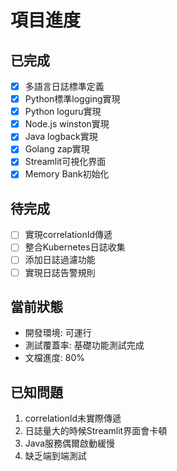 # 項目進度

## 已完成
- [x] 多語言日誌標準定義
- [x] Python標準logging實現
- [x] Python loguru實現
- [x] Node.js winston實現
- [x] Java logback實現
- [x] Golang zap實現
- [x] Streamlit可視化界面
- [x] Memory Bank初始化

## 待完成
- [ ] 實現correlationId傳遞
- [ ] 整合Kubernetes日誌收集
- [ ] 添加日誌過濾功能
- [ ] 實現日誌告警規則

## 當前狀態
- 開發環境: 可運行
- 測試覆蓋率: 基礎功能測試完成
- 文檔進度: 80%

## 已知問題
1. correlationId未實際傳遞
2. 日誌量大的時候Streamlit界面會卡頓
3. Java服務偶爾啟動緩慢
4. 缺乏端到端測試
